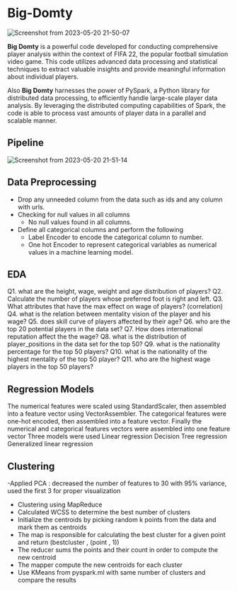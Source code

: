 # Big-Domty

![Screenshot from 2023-05-20 21-50-07](https://github.com/ahmedihabb2/Big-Domty/assets/57008633/2690779c-a718-40a3-90b9-7c8e7d041c0c)


**Big Domty** is a powerful code developed for conducting comprehensive player analysis within the context of FIFA 22, the popular football simulation video game. This code utilizes advanced data processing and statistical techniques to extract valuable insights and provide meaningful information about individual players.

Also **Big Domty** harnesses the power of PySpark, a Python library for distributed data processing, to efficiently handle large-scale player data analysis. By leveraging the distributed computing capabilities of Spark, the code is able to process vast amounts of player data in a parallel and scalable manner.

## Pipeline

![Screenshot from 2023-05-20 21-51-14](https://github.com/ahmedihabb2/Big-Domty/assets/57008633/4973207c-7ae4-4395-8e1e-a22e182ef20f)

## Data Preprocessing
- Drop any unneeded column from the data such as ids and any column with urls.
- Checking for null values in all columns
  - No null values found in all columns.
- Define all categorical columns and perform the following
  - Label Encoder to encode the categorical column to number.
  - One hot Encoder to represent categorical variables as numerical values in a machine learning model.

## EDA
Q1. what are the height, wage, weight and age distribution of players?
Q2. Calculate the number of players whose preferred foot is right and left.
Q3. What attributes that have the max effect on wage of players? (correlation)
Q4. what is the relation between mentality vision of the player and his wage?
Q5. does skill curve of players affected by their age?
Q6. who are the top 20 potential players in the data set?
Q7. How does international reputation affect the the wage?
Q8. what is the distribution of player_positions in the data set for the top 50?
Q9. what is the nationality percentage for the top 50 players?
Q10. what is the nationality of the highest mentality of the top 50 player?
Q11. who are the highest wage players in the top 50 players?

## Regression Models

The numerical features were  scaled using StandardScaler, then assembled into a feature vector using VectorAssembler. 
The categorical features were one-hot encoded, then assembled into a feature vector. 
Finally the numerical and categorical features vectors were assembled into one feature vector
Three models were used
  Linear regression
  Decision Tree regression
  Generalized linear regression
  
## Clustering

-Applied PCA : decreased the number of features to 30 with 95% variance, used the first 3 for proper visualization
- Clustering using MapReduce
- Calculated WCSS to determine the best number of clusters
- Initialize the centroids by picking random k points from the data and mark them as centroids
- The map is responsible for calculating the best cluster for a given point and return (bestcluster , (point , 1))
- The reducer sums the points and their count in order to compute the new centroid
- The mapper compute the new centroids for each cluster
- Use KMeans from pyspark.ml with same number of clusters and compare the results



